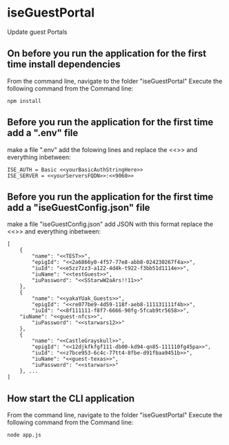 # iseGuestPortal
Update guest Portals

## On before you run the application for the first time install dependencies
From the command line, navigate to the folder "iseGuestPortal"
Execute the following command from the Command line:
```
npm install
```

## Before you run the application for the first time add a ".env" file
make a file ".env"
add the folowing lines and replace the <<>> and everything inbetween:
```
ISE_AUTH = Basic <<yourBasicAuthStringHere>>
ISE_SERVER = <<yourServersFQDN>>:<<9060>>
```

## Before you run the application for the first time add a "iseGuestConfig.json" file
make a file "iseGuestConfig.json"
add JSON with this format
replace the <<>> and everything inbetween:
```
[
	{
		"name": "<<TEST>>",
		"epigId": "<<2a6866y0-4f57-77e8-abb8-024230267f4a>>",
		"iuId": "<<e5zz7zz3-a122-4d4k-t922-f3bb51d1114e>>",
		"iuName": "<<testGuest>>",
		"iuPassword": "<<SStarwW2aArs!!11>>"
	},
	{
		"name": "<<yakaYUak_Guests>>",
		"epigId": "<<re077be9-4d59-118f-aeb8-111131111f4b>>",
		"iuId": "<<8f111111-f8f7-6666-90fg-5fcab9tr5658>>",
    "iuName": "<<guest-nfcs>>",
		"iuPassword": "<<starwars12>>"
	},
	{
		"name": "<<CastleGrayskull>>",
		"epigId": "<<12djkfkfgf111-db00-kd94-qn85-111110fg45pa>>",
		"iuId": "<<z7bce953-6c4c-77tt4-8fbe-d91fbaa9451b>>",
		"iuName": "<<guest-texas>>",
		"iuPassword": "<<starwars>>"
	}, ...
]
```

## How start the CLI application
From the command line, navigate to the folder "iseGuestPortal"
Execute the following command from the Command line:
```
node app.js
```


